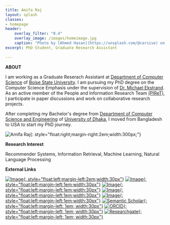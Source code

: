 ```yaml
---
title: Amifa Raj
layout: splash
classes:
- homepage
header:
    overlay_filter: "0.4"
    overlay_image: /images/homeimage.jpg
    caption: "Photo by [Ahmed Hasan](https://unsplash.com/@carsive) on [Unsplash](https://unsplash.com/s/photos/bangladesh?utm_source=unsplash&amp;utm_medium=referral&amp;utm_content=creditCopyText)"
excerpt: PhD Student, Graduate Research Assistant
    
---
```


**ABOUT**

I am working as a Graduate Reserach Assistant at [Department of Computer Science](https://www.boisestate.edu/coen-cs/) of [Boise State University](https://www.boisestate.edu/). I am pursuing my PhD degree on the Computer Science Emphasis under the supervision of [Dr. Michael Ekstrand](https://md.ekstrandom.net/). As an active member of the People and Information Research Team [(PIReT)](http://piret.info/), I participate in paper discussions and work on collaborative research projects.

After completing my Bachelor's degree from [Department of Computer Science and Engineering](http://www.cse.du.ac.bd/) of [University of Dhaka](https://www.du.ac.bd/), I moved from Bangladesh to USA to start my PhD journey.

![Amifa Raj](/images/amifa.jpg){: style="float:right;margin-right:2em;width:300px;"}

**Research Interest**

Recommender Systems, Information Retrieval, Machine Learning, Natural Language Processing

**External Links**

[![Image](/images/twitter.png){: style="float:left;margin-left:2em;width:30px"}](https://twitter.com/rajamifa)
[![Image](/images/linked.png){: style="float:left;margin-left:1em;width:30px"}](https://www.linkedin.com/in/amifa-raj-a0b9b9152/)
[![Image](/images/googlescholar.png){: style="float:left;margin-left:1em;width:30px"}](https://scholar.google.com/citations?hl=en&user=lAj1gzAAAAAJ)
[![Image](/images/boiselogo.png){: style="float:left;margin-left:1em;width:30px"}](https://www.boisestate.edu/computing/directory/student-directory/amifa-raj/)
[![Image](/images/piret.png){: style="float:left;margin-left:1em;width:30px"}](http://piret.info/people/)
[![Semantic Scholar](/images/semantic.png){: style="float:left;margin-left: 1em; width:30px"}](https://www.semanticscholar.org/author/Amifa-Raj/1920784888)
[![ORCID](/images/orcid.png){: style="float:left;margin-left: 1em; width:30px"}](https://orcid.org/0000-0002-8874-6645)
[![Researchgate](/images/rg.png){: style="float:left;margin-left: 1em; width:30px"}](https://www.researchgate.net/profile/Amifa_Raj)




